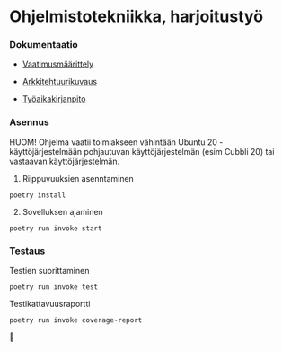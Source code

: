 # Ohjelmistotekniikka, harjoitustyö

### Dokumentaatio

<!-- * [Käyttöohje](https://github.com/Noissi/ot_harjoitustyo/blob/master/dokumentaatio/kayttoohje.md)-->

* [Vaatimusmäärittely](https://github.com/Noissi/ot_harjoitustyo/blob/master/dokumentaatio/vaatimusmaarittely.md)

* [Arkkitehtuurikuvaus](https://github.com/Noissi/ot_harjoitustyo/blob/master/dokumentaatio/arkkitehtuurikuvaus.md)

<!-- * [Testaus](https://github.com/Noissi/ot_harjoitustyo/blob/master/dokumentaatio/testaus.md) -->

* [Työaikakirjanpito](https://github.com/Noissi/ot_harjoitustyo/blob/master/dokumentaatio/tyoaikakirjanpito.md)

### Asennus
HUOM! Ohjelma vaatii toimiakseen vähintään Ubuntu 20 -käyttöjärjestelmään pohjautuvan käyttöjärjestelmän (esim Cubbli 20) tai vastaavan käyttöjärjestelmän.

1. Riippuvuuksien asenntaminen
```
poetry install
```

2. Sovelluksen ajaminen
```
poetry run invoke start
```

### Testaus
Testien suorittaminen
```
poetry run invoke test
```
Testikattavuusraportti
```
poetry run invoke coverage-report
```

:chicken: 

